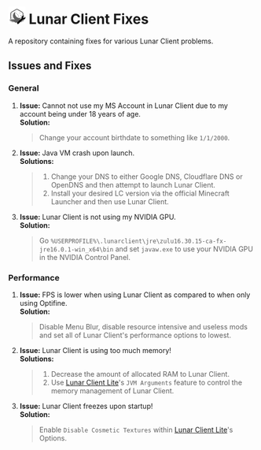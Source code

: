 # <img src="https://github.com/Aetopia/Lunar-Client-Fixes/blob/main/lunar-client.png" alt="image.png" width="35" height="35"> Lunar Client Fixes
A repository containing fixes for various Lunar Client problems.

## Issues and Fixes
### General

1. <b>Issue:</b> Cannot not use my MS Account in Lunar Client due to my account being under 18 years of age.  
   <b>Solution:</b> 
   > Change your account birthdate to something like `1/1/2000`.
   
2. <b>Issue:</b> Java VM crash upon launch.  
   <b>Solutions:</b> 
    > 1. Change your DNS to either Google DNS, Cloudflare DNS or OpenDNS and then attempt to launch Lunar Client.  
    > 2. Install your desired LC version via the official Minecraft Launcher and then use Lunar Client.

3. <b>Issue:</b> Lunar Client is not using my NVIDIA GPU.  
   <b>Solution:</b> 
   > Go `%USERPROFILE%\.lunarclient\jre\zulu16.30.15-ca-fx-jre16.0.1-win_x64\bin` and set `javaw.exe` to use your NVIDIA GPU in the NVIDIA Control Panel.
### Performance

1. <b>Issue:</b> FPS is lower when using Lunar Client as compared to when only using Optifine.  
   <b>Solution:</b> 
   > Disable Menu Blur, disable resource intensive and useless mods and set all of Lunar Client's performance options to lowest.
   
2. <b>Issue:</b> Lunar Client is using too much memory!  
   <b>Solutions:</b>  
   > 1. Decrease the amount of allocated RAM to Lunar Client.
   > 2. Use [Lunar Client Lite](https://github.com/Aetopia/Lunar-Client-Lite-Launcher)'s `JVM Arguments` feature to control the memory management of Lunar Client.

3. <b>Issue:</b> Lunar Client freezes upon startup!  
   <b>Solution:</b>  
   > Enable `Disable Cosmetic Textures` within [Lunar Client Lite](https://github.com/Aetopia/Lunar-Client-Lite-Launcher)'s Options.
   
   
